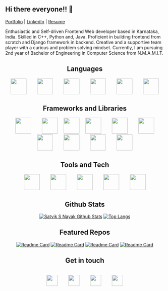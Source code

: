 ## Hi there everyone!! 👋

[Portfolio](satviknayak.vercel.app) | [LinkedIn](https://www.linkedin.com/in/satvik-s-nayak-616b6121b/) | [Resume](https://drive.google.com/file/d/1fgFFWb4_d2z1O7YJ41qWJqraepIZepAw/view?usp=sharing)

Enthusiastic and Self-driven Frontend Web developer based in Karnataka, India. Skilled in C++, Python and, Java. Proficient in building frontend from scratch and Django framework in backend. Creative and a supportive team player with a curious and problem solving mindset. Currently, I am pursuing 2nd year of Bachelor of Engineering in Computer Science from N.M.A.M.I.T.

<div align="center">

## Languages

<div align="center">
<img width="50px" src="https://user-images.githubusercontent.com/88571833/190467729-29a85f67-fbae-43c8-9f55-d512f7a32be7.png" hspace="15px" vspace"15px">
<img width="50px" src="https://user-images.githubusercontent.com/88571833/190467773-fe00c428-4a08-4c25-a604-5ad17ed8c663.png" hspace="15px" vspace"15px">
<img width="50px" src="https://user-images.githubusercontent.com/88571833/190467754-8f115c20-6fd9-49d1-8797-5305ac56782d.png" hspace="15px" vspace"15px">
<img width="50px" src="https://user-images.githubusercontent.com/88571833/190467747-80e95ea4-68a8-43c0-8337-9b3c62876560.png" hspace="15px" vspace"15px">
<img width="50px" src="https://user-images.githubusercontent.com/88571833/190467740-a3b1d7ca-8a7c-4fb8-be7c-49bb4d352660.png" hspace="15px" vspace"15px">
<img width="50px" src="https://user-images.githubusercontent.com/88571833/190467761-0eb74a47-47d7-40ee-bb60-fa873058560b.png" hspace="15px" vspace"15px">
</div>

## Frameworks and Libraries

<div align="center">
<img src="https://ui-lib.com/blog/wp-content/uploads/2021/12/nextjs-boilerplate-logo.png" height="50px" hspace="15px" vspace"15px">
<img src="https://www.svgrepo.com/show/355190/reactjs.svg" height="50px" hspace="15px" vspace"15px">
<img src="https://www.svgrepo.com/show/374118/tailwind.svg" height="50px hspace="15px" vspace"15px">
<img src="https://www.svgrepo.com/show/353498/bootstrap.svg" height="50px" hspace="15px" vspace"15px">
<img src="https://www.svgrepo.com/show/353657/django-icon.svg" height="50px" hspace="15px" vspace"15px">
<img src="https://www.svgrepo.com/show/374002/prisma.svg" height="50px" hspace="15px" vspace"15px">
<img src="https://user-images.githubusercontent.com/88571833/190920220-ca42a578-606c-4e81-9870-391355258c15.png" height="50px" hspace="15px" vspace"15px">
<img src="https://user-images.githubusercontent.com/88571833/190920216-3dbc9017-d0fe-4f35-a1ba-c53bd124abdb.png" height="50px" hspace="15px" vspace"15px">
<img src="https://user-images.githubusercontent.com/88571833/190920483-18f7850e-c01f-455a-bb87-29e054d063f1.png" height="50px" hspace="15px" vspace"15px">
<img src="https://user-images.githubusercontent.com/88571833/190920486-b3bdd188-056d-4cbc-9bcc-4e7b6254df74.png" height="50px" hspace="15px" vspace"15px">
</div>

## Tools and Tech

<div align="center">
<img src="https://www.svgrepo.com/show/373623/git.svg" height="50px" hspace="15px" vspace"15px">
<img src="https://www.svgrepo.com/show/312259/github.svg" height="50px" hspace="15px" vspace"15px">
<img src="https://seeklogo.com/images/C/canva-logo-B4BE25729A-seeklogo.com.png" height="50px" hspace="15px" vspace"15px">
<img width="50px" src="https://user-images.githubusercontent.com/88571833/190470261-ec3c7a1e-a41b-4467-ac98-38359150d538.png" hspace="15px" vspace"15px">
<img width="50px" src="https://user-images.githubusercontent.com/88571833/190470271-6cf0ce7a-777d-4157-9e65-7acc2f2989a3.png" hspace="15px" vspace"15px">
</div>

## Github Stats
[![Satvik S Nayak Github Stats](https://github-readme-stats.vercel.app/api?username=satviknayak&show_icons=true&theme=dracula)](https://github.com/anuraghazra/github-readme-stats)
[![Top Langs](https://github-readme-stats.vercel.app/api/top-langs/?username=satviknayak&layout=compact&theme=dracula)](https://github.com/anuraghazra/github-readme-stats)

## Featured Repos
[![Readme Card](https://github-readme-stats.vercel.app/api/pin/?username=satviknayak&repo=portfolio&theme=dracula)](https://github.com/satviknayak/portfolio)
[![Readme Card](https://github-readme-stats.vercel.app/api/pin/?username=satviknayak&repo=Next-Trek&theme=dracula)](https://github.com/satviknayak/Next-Trek)
[![Readme Card](https://github-readme-stats.vercel.app/api/pin/?username=satviknayak&repo=MovieUtopia&theme=dracula)](https://github.com/satviknayak/MovieUtopia)
[![Readme Card](https://github-readme-stats.vercel.app/api/pin/?username=satviknayak&repo=SCL-2022-AlphaByte&theme=dracula)](https://github.com/satviknayak/SCL-2022-AlphaByte)

## Get in touch

<div align="center">
<a href="https://www.linkedin.com/in/satvik-s-nayak-616b6121b/"><img src="https://user-images.githubusercontent.com/88571833/190472030-46ae5f99-120e-4668-ae13-56a284bfcf04.png" width="35px" hspace="15px" vspace="15px"></a>
<a href="mailto:nayaksatvik02@gmail.com"><img src="https://user-images.githubusercontent.com/88571833/190472016-1b11529b-c449-489e-b45c-9edd0bfb3c31.png" width="35px" hspace="15px" vspace="15px"></a>
<a href="https://instagram.com/_static.n"><img src="https://user-images.githubusercontent.com/88571833/190472022-e5f73f52-a458-4ce7-b7ce-3063b0012b65.png" width="35px" hspace="15px" vspace="15px"></a>
<a href="https://www.discord.com/users/Satvik#3243"><img src="https://user-images.githubusercontent.com/88571833/190472004-61e18842-f076-4a1d-bc87-d53fa372b4a1.png" width="35px" hspace="15px" vspace="15px"></a>
</div>

</div>

<!--
**satviknayak/satviknayak** is a ✨ _special_ ✨ repository because its `README.md` (this file) appears on your GitHub profile.

Here are some ideas to get you started:

- 🔭 I’m currently working on ...
- 🌱 I’m currently learning ...
- 👯 I’m looking to collaborate on ...
- 🤔 I’m looking for help with ...
- 💬 Ask me about ...
- 📫 How to reach me: ...
- 😄 Pronouns: ...
- ⚡ Fun fact: ...
-->
